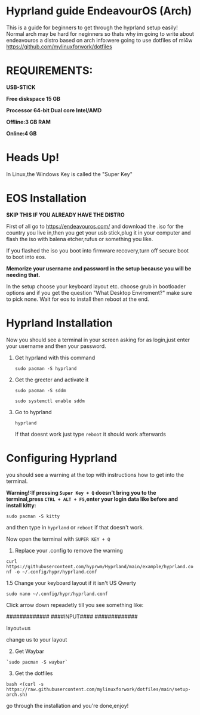 # Hyprland guide EndeavourOS (Arch)
This is a guide for beginners to get through the hyprland setup easily! Normal arch may be hard for neginners so thats why im going to write about endeavouros a distro based on arch
info:were going to use dotfiles of ml4w https://github.com/mylinuxforwork/dotfiles
# REQUIREMENTS:

**USB-STICK**

**Free diskspace	15 GB**

**Processor	64-bit Dual core Intel/AMD**

**Offline:3 GB RAM**

**Online:4 GB**

# Heads Up!
In Linux,the Windows Key is called the "Super Key"
# EOS Installation

**SKIP THIS IF YOU ALREADY HAVE THE DISTRO**


First of all go to https://endeavouros.com/ and download the .iso for the country you live in,then you get your usb stick,plug it in your computer and flash the iso with balena etcher,rufus or something you like.

If you flashed the iso you boot into firmware recovery,turn off secure boot to boot into eos.

**Memorize your username and password in the setup because you will be needing that.**

In the setup choose your keyboard layout etc. choose grub in bootloader options and if you get the question "What Desktop Enviroment?" make sure to pick none. Wait for eos to install then reboot at the end.

# Hyprland Installation


Now you should see a terminal in your screen asking for as login,just enter your username and then your password.
1. Get hyprland with this command

   `sudo pacman -S hyprland`

3. Get the greeter and activate it

   `sudo pacman -S sddm`

   `sudo systemctl enable sddm`

5. Go to hyprland

   `hyprland`

   If that doesnt work just type `reboot` it should work afterwards
# Configuring Hyprland


you should see a warning at the top with instructions how to get into the terminal.

**Warning!:If pressing `Super Key + Q` doesn't bring you to the terminal,press `CTRL + ALT + F5`,enter your login data like before and install kitty:**

`sudo pacman -S kitty`

and then type in `hyprland` or `reboot` if that doesn't work.

Now open the terminal with `SUPER KEY + Q` 

1. Replace your .config to remove the warning

 `curl https://githubusercontent.com/hyprwm/Hyprland/main/example/hyprland.conf -o ~/.config/hypr/hyprland.conf`

1.5 Change your keyboard layout if it isn't US Qwerty
   
   `sudo nano ~/.config/hypr/hyprland.conf`

   Click arrow down repeadetly till you see something like: 

   #############
   ####INPUT####
   #############

  layout=us


  change us to your layout

  2. Get Waybar

    `sudo pacman -S waybar`

  3. Get the dotfiles

    bash <(curl -s https://raw.githubusercontent.com/mylinuxforwork/dotfiles/main/setup-arch.sh)

   go through the installation and you're done,enjoy!
